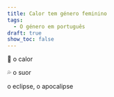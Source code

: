 ```yaml
---
title: Calor tem género feminino
tags:
  - O género em português
draft: true
show_toc: false
---
```

<e-moji>🥵</e-moji> o calor

<e-moji>💦</e-moji> o suor

o eclipse, o apocalipse
